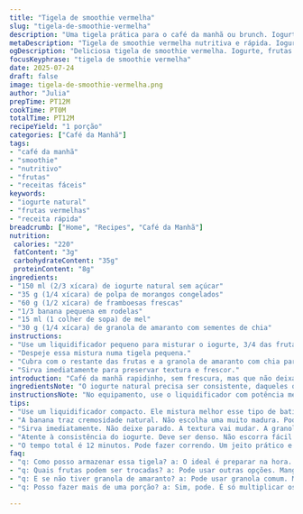 ```yaml
---
title: "Tigela de smoothie vermelha"
slug: "tigela-de-smoothie-vermelha"
description: "Uma tigela prática para o café da manhã ou brunch. Iogurte natural com frutas vermelhas, adoçada com mel e com uma crocância diferente. Usa mix de frutas congeladas e frescas, granola de amaranto em vez de quinoa, e um toque de sementes de chia para textura. Tudo batido rápido no liquidificador. Serve em porção individual, mistura ingredientes diferentes, tempos ligeiramente ajustados para mais cremosidade e sabor equilibrado."
metaDescription: "Tigela de smoothie vermelha nutritiva e rápida. Iogurte com frutas vermelhas e granola de amaranto. Perfeita para um café da manhã saudável."
ogDescription: "Deliciosa tigela de smoothie vermelha. Iogurte, frutas e granola de amaranto. Ideal para iniciar o dia com energia e frescor."
focusKeyphrase: "tigela de smoothie vermelha"
date: 2025-07-24
draft: false
image: tigela-de-smoothie-vermelha.png
author: "Julia"
prepTime: PT12M
cookTime: PT0M
totalTime: PT12M
recipeYield: "1 porção"
categories: ["Café da Manhã"]
tags:
- "café da manhã"
- "smoothie"
- "nutritivo"
- "frutas"
- "receitas fáceis"
keywords:
- "iogurte natural"
- "frutas vermelhas"
- "receita rápida"
breadcrumb: ["Home", "Recipes", "Café da Manhã"]
nutrition: 
 calories: "220"
 fatContent: "3g"
 carbohydrateContent: "35g"
 proteinContent: "8g"
ingredients:
- "150 ml (2/3 xícara) de iogurte natural sem açúcar"
- "35 g (1/4 xícara) de polpa de morangos congelados"
- "60 g (1/2 xícara) de framboesas frescas"
- "1/3 banana pequena em rodelas"
- "15 ml (1 colher de sopa) de mel"
- "30 g (1/4 xícara) de granola de amaranto com sementes de chia"
instructions:
- "Use um liquidificador pequeno para misturar o iogurte, 3/4 das frutas congeladas e frescas, e o mel até virar um creme homogêneo."
- "Despeje essa mistura numa tigela pequena."
- "Cubra com o restante das frutas e a granola de amaranto com chia para dar crocância."
- "Sirva imediatamente para preservar textura e frescor."
introduction: "Café da manhã rapidinho, sem frescura, mas que não deixa de ser nutritivo. Mistura simples: iogurte com frutas vermelhas que dão aquele toque azedinho, banana pra adocicar, mel pra deixá-la mais redondinha. Troque os tradicionais ingredientes, mexa os tempos, e sai algo diferente, gostoso. Granola de amaranto com chia traz crocância e fibra, enquanto a fruta congelada mantém a temperatura na tigela e a textura cremosa. Um jeito de começar o dia com energia e gostinho de fruta fresca do Brasil. Serve rápido, bebe junto e deixa para lá a preguiça."
ingredientsNote: "O iogurte natural precisa ser consistente, daqueles que não escorrem fácil. Prefira versões sem açúcar para controlar o doce, já que o mel vai adoçar depois. Use morangos congelados para refrescar sem diluir, porque batidos só com fruta fresca perdem firmeza e ganham água. A banana traz cremosidade natural e ajuda no sabor – nada de muito madura para evitar gosto muito enjoativo. O mel substitui o xarope de bordo canadense, mais comum lá fora, trazendo um toque brasileiro, suave, mas evidente. Para o crocante, granola feita com amaranto junto a sementes de chia; diferente do quinoa, mas igualmente nutritivo. As framboesas frescas trazem vitaminas e textura extra, complementando as congeladas para um equilíbrio entre frio e frescor. A mistura de ingredientes em proporções ligeiramente diferentes evita que fique só doce demais, dá mais variedade para mastigar e faz o corpo agradecer."
instructionsNote: "No equipamento, use o liquidificador com potência média para não triturar demais as sementes das frutas vermelhas, que podem ficar amargas. Misture iogurte, frutas congeladas e mel primeiro até homogeneizar. A ordem das frutas importa para que o creme fiquem mais uniforme e gelado. Bata por 2 a 3 minutos, menos que isso fica pedaçudo, mais pode virar suco. Depois, deseje no recipiente escolhido — pode ser uma tigela pequena ou copo resistente para smoothie. A cobertura vai por último, com frutas frescas que complementam textura, trazendo crocância e sabor diferente. Sempre coloque a granola na hora de servir para manter a crocância, misturar antes faz amolecer rápido. Sirva logo para sentir o contraste das texturas: cremoso-denso com crocante-frutado. Não precisa cozinhar, nem esperar, só preparar e consumir. Tempo total estimado entre preparo e consumo, 12 minutos. Ideal para quem não quer perder tempo, mas não abre mão de algo nutritivo e gostoso cedo."
tips:
- "Use um liquidificador compacto. Ele mistura melhor esse tipo de batida. A ordem dos ingredientes conta. Primeiro o iogurte, depois as frutas e mel. Isso ajuda na textura. Não bata demais. Frutas podem amargar. Apenas 2 a 3 minutos são suficientes. Menos que isso, muito pedaçudo. Mais pode virar suco. Coloque na tigela antes de servir."
- "A banana traz cremosidade natural. Não escolha uma muito madura. Pode alterar o sabor. Morangos congelados são estratégicos. Evitam a diluição da mistura. Frutas frescas são para a cobertura. Para a crocância, granola de amaranto. Cheia de fibras. A chia também complementa bem. Pode trocar as framboesas por outra fruta, mas aqui traz vitamina."
- "Sirva imediatamente. Não deixe parado. A textura vai mudar. A granola amolece. Mantém a crocância por mais tempo assim. O mel é chave. Funciona como adoçante. Controla bem o doce na receita. Ajuste as frutas. Experimente a combinação, assim você descobre novas alternativas. Uma tigela pequena, um copo grande. Ambos funcionam. O importante é saborear."
- "Atente à consistência do iogurte. Deve ser denso. Não escorra fácil. O sabor é neutro, então é ideal. O contraste das frutas gera um equilíbrio bom. Mistura de frio e frescor é perfeita. O smoothie mantém a temperatura agradável. Não hesite em jogar mais granola na hora de comer. Crocância é essencial para o sabor. Alguém pode preferir mais frutas frescas, teste isso."
- "O tempo total é 12 minutos. Pode fazer correndo. Um jeito prático e nutritivo para o dia a dia. Se sentir que a mistura ficou muito doce, adicione mais iogurte. O mel pode ser ajustado também. O sabor final deve equilibrar. Foque nas texturas. Cremoso e crocante, o contraste é maravilhoso. Ideal para quem tem pressa."
faq:
- "q: Como posso armazenar essa tigela? a: O ideal é preparar na hora. Mas se sobrar, coloque na geladeira. Use um recipiente fechado. Assim mantém frescor. Mas consuma em até um dia. Não deixa muito tempo. E a granola deve ser guardada separada. Caso contrário, ela fica murcha."
- "q: Quais frutas podem ser trocadas? a: Pode usar outras opções. Manga ou kiwi podem entrar. Mas mantenha a banana, cremosidade boa. Mix de frutas é sempre válido. Variar é bom para o paladar. Ou até usar só fruta congelada. Mas atenção na consistência da mistura. O sabor muda um pouco."
- "q: E se não tiver granola de amaranto? a: Pode usar granola comum. Mas, amaranto traz benefícios diferentes. Mais fibras e nutrientes. Experimente com aveia também. Adicione um pouco de nozes ou castanhas. Crocância vem de diferentes combinações. Basta testar e achar o que gosta."
- "q: Posso fazer mais de uma porção? a: Sim, pode. É só multiplicar os ingredientes. Fácil de fazer para a família. Mas bata por etapas. Isso garante a mistura uniforme. A ordem dos ingredientes é importante. Mantenha o iogurte e frutas bem equilibrados. Não esqueça a crocância da granola, sempre na hora de servir."

---
```

